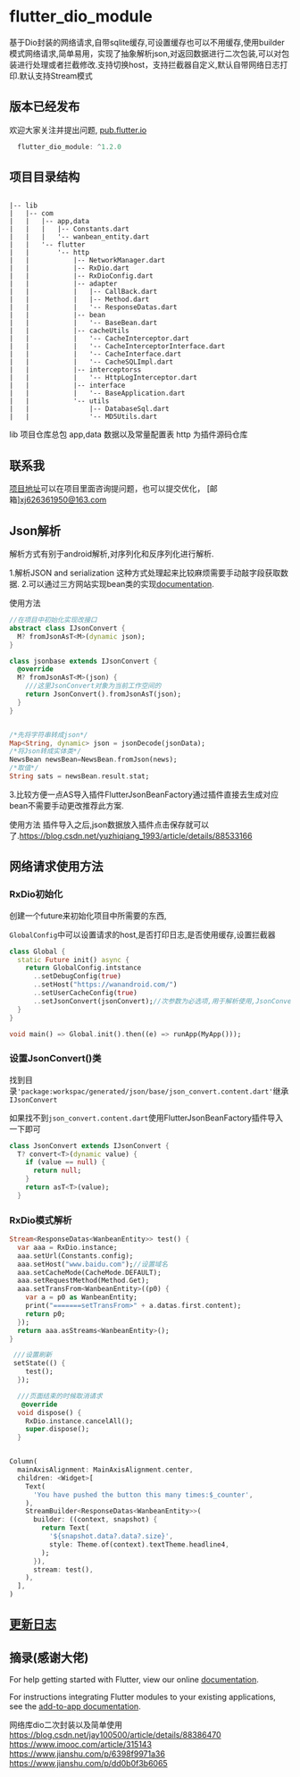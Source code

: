 # flutter_dio_module

基于Dio封装的网络请求,自带sqlite缓存,可设置缓存也可以不用缓存,使用builder模式网络请求,简单易用，实现了抽象解析json,对返回数据进行二次包装,可以对包装进行处理或者拦截修改.支持切换host，支持拦截器自定义,默认自带网络日志打印.默认支持Stream模式

## 版本已经发布

欢迎大家关注并提出问题,
[pub.flutter.io](https://pub.flutter-io.cn/packages/flutter_dio_module/score)

```dart
  flutter_dio_module: ^1.2.0
```

## 项目目录结构

```shell

|-- lib
|   |-- com
|   |   |-- app,data
|   |   |   |-- Constants.dart
|   |   |   '-- wanbean_entity.dart
|   |   '-- flutter
|   |       '-- http
|   |           |-- NetworkManager.dart
|   |           |-- RxDio.dart
|   |           |-- RxDioConfig.dart
|   |           |-- adapter
|   |           |   |-- CallBack.dart
|   |           |   |-- Method.dart
|   |           |   '-- ResponseDatas.dart
|   |           |-- bean
|   |           |   '-- BaseBean.dart
|   |           |-- cacheUtils
|   |           |   '-- CacheInterceptor.dart
|   |           |   '-- CacheInterceptorInterface.dart
|   |           |   '-- CacheInterface.dart
|   |           |   '-- CacheSQLImpl.dart
|   |           |-- interceptorss
|   |           |   '-- HttpLogInterceptor.dart
|   |           |-- interface
|   |           |   '-- BaseApplication.dart
|   |           '-- utils
|   |               |-- DatabaseSql.dart
|   |               '-- MD5Utils.dart
```

lib 项目仓库总包
app,data 数据以及常量配置表
http 为插件源码仓库

## 联系我

[项目地址](https://gitee.com/xjdd/flutter-rx-dio)可以在项目里面咨询提问题，也可以提交优化，
[邮箱]xj626361950@163.com

## Json解析

解析方式有别于android解析,对序列化和反序列化进行解析.

1.解析JSON and serialization 这种方式处理起来比较麻烦需要手动敲字段获取数据.
2.可以通过三方网站实现bean类的实现[documentation](https://javiercbk.github.io/json_to_dart/).

使用方法

```dart
//在项目中初始化实现改接口
abstract class IJsonConvert {
  M? fromJsonAsT<M>(dynamic json);
}

class jsonbase extends IJsonConvert {
  @override
  M? fromJsonAsT<M>(json) {
    ///这里JsonConvert对象为当前工作空间的
    return JsonConvert().fromJsonAsT(json);
  }
}


/*先将字符串转成json*/
Map<String, dynamic> json = jsonDecode(jsonData);
/*将Json转成实体类*/
NewsBean newsBean=NewsBean.fromJson(news);
/*取值*/
String sats = newsBean.result.stat;
```

3.比较方便一点AS导入插件FlutterJsonBeanFactory通过插件直接去生成对应bean不需要手动更改推荐此方案.

使用方法 插件导入之后,json数据放入插件点击保存就可以了.<https://blog.csdn.net/yuzhiqiang_1993/article/details/88533166>

## 网络请求使用方法

### RxDio初始化

创建一个future来初始化项目中所需要的东西,

`GlobalConfig`中可以设置请求的host,是否打印日志,是否使用缓存,设置拦截器

```dart
class Global {
  static Future init() async {
    return GlobalConfig.intstance
      ..setDebugConfig(true)
      ..setHost("https://wanandroid.com/")
      ..setUserCacheConfig(true)
      ..setJsonConvert(jsonConvert);//次参数为必选项,用于解析使用,JsonConvert()需要继承IJsonConvert
  }
}

void main() => Global.init().then((e) => runApp(MyApp()));
```

### 设置JsonConvert()类

找到目录`'package:workspac/generated/json/base/json_convert.content.dart'`继承`IJsonConvert`

如果找不到`json_convert.content.dart`使用FlutterJsonBeanFactory插件导入一下即可

```dart
class JsonConvert extends IJsonConvert {
  T? convert<T>(dynamic value) {
    if (value == null) {
      return null;
    }
    return asT<T>(value);
  }
```

### RxDio模式解析

```dart
Stream<ResponseDatas<WanbeanEntity>> test() {
  var aaa = RxDio.instance;
  aaa.setUrl(Constants.config);
  aaa.setHost("www.baidu.com");//设置域名
  aaa.setCacheMode(CacheMode.DEFAULT);
  aaa.setRequestMethod(Method.Get);
  aaa.setTransFrom<WanbeanEntity>((p0) {
    var a = p0 as WanbeanEntity;
    print("=======setTransFrom>" + a.datas.first.content);
    return p0;
  });
  return aaa.asStreams<WanbeanEntity>();
}

 ///设置刷新
 setState(() {
    test();
  });

  ///页面结束的时候取消请求
   @override
  void dispose() {
    RxDio.instance.cancelAll();
    super.dispose();
  }


Column(
  mainAxisAlignment: MainAxisAlignment.center,
  children: <Widget>[
    Text(
      'You have pushed the button this many times:$_counter',
    ),
    StreamBuilder<ResponseDatas<WanbeanEntity>>(
      builder: ((context, snapshot) {
        return Text(
          '${snapshot.data?.data?.size}',
          style: Theme.of(context).textTheme.headline4,
        );
      }),
      stream: test(),
    ),
  ],
)
```

## [更新日志](https://gitee.com/xjdd/flutter-rx-dio/blob/master/CHANGELOG_cn.md)

## 摘录(感谢大佬)

For help getting started with Flutter, view our online
[documentation](https://flutter.dev/).

For instructions integrating Flutter modules to your existing applications,
see the [add-to-app documentation](https://flutter.dev/docs/development/add-to-app).

网络库dio二次封装以及简单使用
<https://blog.csdn.net/jay100500/article/details/88386470>
<https://www.imooc.com/article/315143>
<https://www.jianshu.com/p/6398f9971a36>
<https://www.jianshu.com/p/dd0b0f3b6065>
